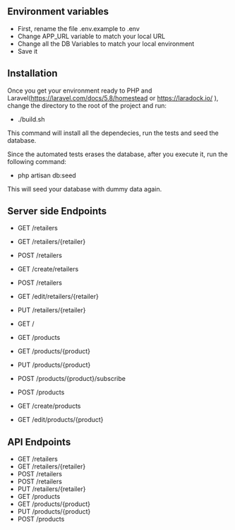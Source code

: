## Environment variables

* First, rename the file .env.example to .env
* Change APP_URL variable to match your local URL
* Change all the DB Variables to match your local environment
* Save it

##  Installation

Once you get your environment ready to PHP and Laravel(https://laravel.com/docs/5.8/homestead or https://laradock.io/ ), change the directory to the root of the project
and run:

* ./build.sh

This command will install all the dependecies, run the tests and seed the database. 

Since the automated tests erases the database, after you execute it, run the following command:

* php artisan db:seed

This will seed your database with dummy data again.

## Server side Endpoints

* GET /retailers
* GET /retailers/{retailer}
* POST /retailers
* GET /create/retailers
* POST /retailers
* GET /edit/retailers/{retailer}
* PUT /retailers/{retailer}
  
  
* GET / 
* GET /products
* GET /products/{product}
* PUT /products/{product}  
* POST /products/{product}/subscribe
* POST /products
* GET /create/products
* GET /edit/products/{product}

## API Endpoints

* GET  /retailers
* GET /retailers/{retailer}
* POST /retailers
* POST /retailers
* PUT /retailers/{retailer}
* GET /products
* GET /products/{product}
* PUT /products/{product}
* POST /products

